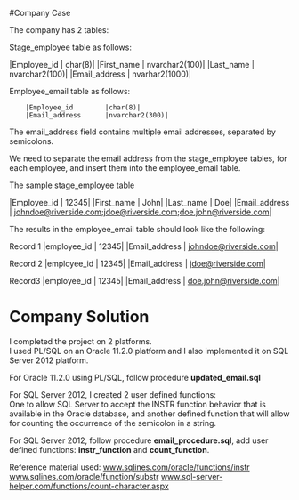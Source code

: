 #Company Case


The company has 2 tables:

Stage_employee table as follows:

|Employee_id 	|	char(8)|
|First_name	|	nvarchar2(100)|
|Last_name	|	nvarchar2(100)|
|Email_address	|	nvarhar2(1000)|

Employee_email table as follows:

		|Employee_id		|char(8)|
		|Email_address		|nvarchar2(300)|

The email_address field contains multiple email addresses, separated by semicolons. 

We need to separate the email address from the stage_employee tables, for each employee, 
and insert them into the employee_email table. 
 
The sample stage_employee table

|Employee_id	|	12345|
|First_name	|	John|
|Last_name	|	Doe|
|Email_address	| johndoe@riverside.com;jdoe@riverside.com;doe.john@riverside.com|

The results in the employee_email table should look like the following:

Record 1	|employee_id	|	12345|
		|Email_address	|	johndoe@riverside.com|

Record 2	|employee_id	|	12345|
		|Email_address	|	jdoe@riverside.com|

Record3		|employee_id	|	12345|
		|Email_address	|	doe.john@riverside.com|


# Company Solution

I completed the project on 2 platforms.  
I used PL/SQL on an Oracle 11.2.0 platform and I also implemented it on SQL Server 2012 platform.
  
For Oracle 11.2.0 using PL/SQL, follow procedure **updated_email.sql**

For SQL Server 2012, I created 2 user defined functions:   
One to allow SQL Server to accept the INSTR function behavior 
that is available in the Oracle database, and another defined 
function that will allow for counting the occurrence of the semicolon in a string.
  
For SQL Server 2012, follow procedure **email_procedure.sql**, 
add user defined functions: **instr_function** and **count_function**.

	
Reference material used: 	www.sqlines.com/oracle/functions/instr
				www.sqlines.com/oracle/function/substr
				www.sql-server-helper.com/functions/count-character.aspx



